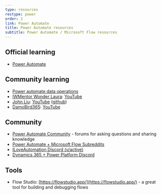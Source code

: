 ```yaml
---
type: resources
restype: power
order: 2
link: Power Automate
title: Power Automate resources
subtitle: Power Automate / Microsoft Flow resources
---
```


## Official learning

* [Power Automate](https://learn.microsoft.com/training/powerplatform/power-automate/)

## Community learning

* [Power automate data operations](https://www.youtube.com/watch?v=qxFx0hqJxj4)
* [IWMentor Wonder Laura](https://www.iwmentor.com/): [YouTube](https://www.youtube.com/c/Wonderlaura/playlists)
* [John Liu](https://johnliu.net): [YouTube](https://www.youtube.com/@JohnLiuNet/videos) ([github](https://github.com/johnnliu))
* [DamoBird365]((https://damobird365.com/)): [YouTube](https://www.youtube.com/c/DamoBird365/playlists)

## Community

* [Power Automate Community](https://powerusers.microsoft.com/) - forums for asking questions and sharing knowledge
* [Power Automate + Microsoft Flow Subreddits](https://www.reddit.com/r/PowerAutomate+MicrosoftFlow/)
* [ILoveAutomation Discord (v/active)](https://discord.com/invite/iloveautomation)
* [Dynamics 365 + Power Platform Discord](https://discord.gg/sPSYyYgU39)

## Tools

* Flow Studio: [https://flowstudio.app/](https://flowstudio.app/) - a great tool for building and debugging flows
